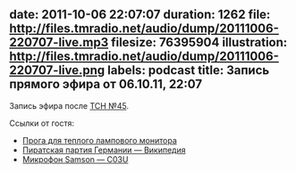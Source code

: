 date: 2011-10-06 22:07:07
duration: 1262
file: http://files.tmradio.net/audio/dump/20111006-220707-live.mp3
filesize: 76395904
illustration: http://files.tmradio.net/audio/dump/20111006-220707-live.png
labels: podcast
title: Запись прямого эфира от 06.10.11, 22:07
---
Запись эфира после [ТСН №45](/live/recordings/20111006/210124/).

Ссылки от гостя:

- [Прога для теплого лампового монитора](http://stereopsis.com/flux/)
- [Пиратская партия Германии — Википедия](http://bit.ly/ol1cIv)
- [Микрофон Samson — C03U](http://bit.ly/oypnRP)
